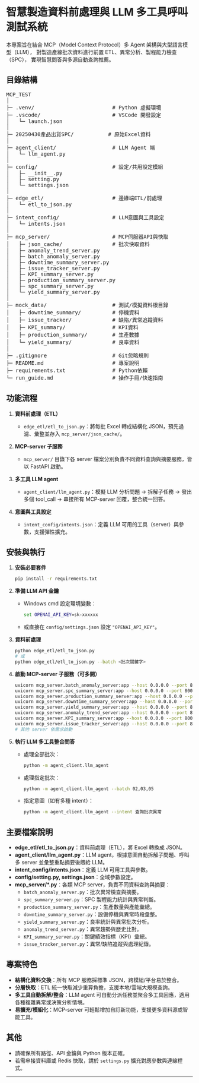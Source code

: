 # 智慧製造資料前處理與 LLM 多工具呼叫測試系統

本專案旨在結合 MCP（Model Context Protocol）多 Agent 架構與大型語言模型（LLM），
對製造產線批次資料進行前置 ETL、異常分析、製程能力檢查（SPC），
實現智慧問答與多源自動查詢推薦。

## 目錄結構
<pre>
MCP_TEST
│
├─ .venv/                         # Python 虛擬環境
├─ .vscode/                       # VSCode 開發設定
│   └─ launch.json
│
├─ 20250430產品出貨SPC/           # 原始Excel資料
│
├─ agent_client/                  # LLM Agent 端
│   └─ llm_agent.py
│
├─ config/                        # 設定/共用設定模組
│   ├─ __init__.py
│   ├─ setting.py
│   └─ settings.json
│
├─ edge_etl/                      # 邊緣端ETL/前處理
│   └─ etl_to_json.py
│
├─ intent_config/                 # LLM意圖與工具設定
│   └─ intents.json
│
├─ mcp_server/                    # MCP伺服器API與快取
│   ├─ json_cache/                # 批次快取資料
│   ├─ anomaly_trend_server.py
│   ├─ batch_anomaly_server.py
│   ├─ downtime_summary_server.py
│   ├─ issue_tracker_server.py
│   ├─ KPI_summary_server.py
│   ├─ production_summary_server.py
│   ├─ spc_summary_server.py
│   └─ yield_summary_server.py
│
├─ mock_data/                     # 測試/模擬資料根目錄
│   ├─ downtime_summary/          # 停機資料
│   ├─ issue_tracker/             # 缺陷/異常追蹤資料
│   ├─ KPI_summary/               # KPI資料
│   ├─ production_summary/        # 生產數據
│   └─ yield_summary/             # 良率資料
│
├─ .gitignore                     # Git忽略規則
├─ README.md                      # 專案說明
├─ requirements.txt               # Python依賴
└─ run_guide.md                   # 操作手冊/快速指南
</pre>

## 功能流程

1. **資料前處理（ETL）**
   - `edge_etl/etl_to_json.py`：將每批 Excel 轉成結構化 JSON，預先過濾、彙整並存入 `mcp_server/json_cache/`。

2. **MCP-server 子服務**
   - `mcp_server/` 目錄下各 server 檔案分別負責不同資料查詢與摘要服務，皆以 FastAPI 啟動。

3. **多工具 LLM agent**
   - `agent_client/llm_agent.py`：模擬 LLM 分析問題 → 拆解子任務 → 發出多個 tool_call → 串接所有 MCP-server 回覆，整合統一回答。

4. **意圖與工具設定**
   - `intent_config/intents.json`：定義 LLM 可用的工具（server）與參數，支援彈性擴充。

## 安裝與執行

1. **安裝必要套件**
    ```bash
    pip install -r requirements.txt
    ```

2. **準備 LLM API 金鑰**
    - Windows cmd 設定環境變數：
      ```cmd
      set OPENAI_API_KEY=sk-xxxxxx
      ```
    - 或直接在 `config/settings.json` 設定 `"OPENAI_API_KEY"`。

3. **資料前處理**
    ```bash
    python edge_etl/etl_to_json.py
    # 或
    python edge_etl/etl_to_json.py --batch <批次關鍵字>
    ```

4. **啟動 MCP-server 子服務（可多開）**
    ```bash
    uvicorn mcp_server.batch_anomaly_server:app --host 0.0.0.0 --port 8001
    uvicorn mcp_server.spc_summary_server:app --host 0.0.0.0 --port 8002
    uvicorn mcp_server.production_summary_server:app --host 0.0.0.0 --port 8003
    uvicorn mcp_server.downtime_summary_server:app --host 0.0.0.0 --port 8004
    uvicorn mcp_server.yield_summary_server:app --host 0.0.0.0 --port 8005
    uvicorn mcp_server.anomaly_trend_server:app --host 0.0.0.0 --port 8006
    uvicorn mcp_server.KPI_summary_server:app --host 0.0.0.0 --port 8007
    uvicorn mcp_server.issue_tracker_server:app --host 0.0.0.0 --port 8008
    # 其他 server 依需求啟動
    ```

5. **執行 LLM 多工具整合問答**
    - 處理全部批次：
      ```bash
      python -m agent_client.llm_agent
      ```
    - 處理指定批次：
      ```bash
      python -m agent_client.llm_agent --batch 02,03,05
      ```
    - 指定意圖（如有多種 intent）：
      ```bash
      python -m agent_client.llm_agent --intent 查詢批次異常
      ```

## 主要檔案說明

- **edge_etl/etl_to_json.py**：資料前處理（ETL），將 Excel 轉換成 JSON。
- **agent_client/llm_agent.py**：LLM agent，根據意圖自動拆解子問題、呼叫多 server 並彙整重點摘要後餵給 LLM。
- **intent_config/intents.json**：定義 LLM 可用工具與參數。
- **config/setting.py, settings.json**：全域參數設定。
- **mcp_server/*.py**：各類 MCP server，負責不同資料查詢與摘要：
  - `batch_anomaly_server.py`：批次異常檢查與摘要。
  - `spc_summary_server.py`：SPC 製程能力統計與異常判斷。
  - `production_summary_server.py`：生產數量與產能彙總。
  - `downtime_summary_server.py`：設備停機與異常時段彙整。
  - `yield_summary_server.py`：良率統計與異常批次分析。
  - `anomaly_trend_server.py`：異常趨勢與歷史比對。
  - `KPI_summary_server.py`：關鍵績效指標（KPI）彙總。
  - `issue_tracker_server.py`：異常/缺陷追蹤與處理紀錄。

## 專案特色

- **結構化資料交換**：所有 MCP 服務採標準 JSON，跨模組/平台易於整合。
- **分層快取**：ETL 統一快取減少重算負擔，支援本地/雲端大規模查詢。
- **多工具自動拆解/整合**：LLM agent 可自動分派任務並聚合多工具回應，適用各種複雜異常或決策分析情境。
- **易擴充/模組化**：MCP-server 可輕鬆增加自訂新功能，支援更多資料源或智能工具。

## 其他

- 請確保所有路徑、API 金鑰與 Python 版本正確。
- 若需串接資料庫或 Redis 快取，請於 `settings.py` 擴充對應參數與連線程式。

---